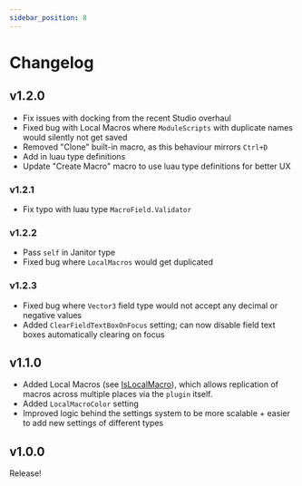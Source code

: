 ```yaml
---
sidebar_position: 8
---
```


# Changelog

## v1.2.0
 - Fix issues with docking from the recent Studio overhaul
 - Fixed bug with Local Macros where `ModuleScripts` with duplicate names would silently not get saved
 - Removed "Clone" built-in macro, as this behaviour mirrors `Ctrl+D`
 - Add in luau type definitions
 - Update "Create Macro" macro to use luau type definitions for better UX

### v1.2.1
 - Fix typo with luau type `MacroField.Validator`

### v1.2.2
 - Pass `self` in Janitor type
 - Fixed bug where `LocalMacros` would get duplicated


### v1.2.3
 - Fixed bug where `Vector3` field type would not accept any decimal or negative values
 - Added `ClearFieldTextBoxOnFocus` setting; can now disable field text boxes automatically clearing on focus

## v1.1.0
 - Added Local Macros (see [IsLocalMacro](/api/MacroDefinition#IsLocalMacro)), which allows replication of macros across multiple places via the `plugin` itself.
 - Added `LocalMacroColor` setting
 - Improved logic behind the settings system to be more scalable + easier to add new settings of different types

## v1.0.0
Release!